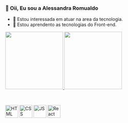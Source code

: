 ### 👋 Oii, Eu sou a Alessandra Romualdo
- 👀 Estou interessada em atuar na area da tecnologia.
- 🌱 Estou aprendento as tecnologias do Front-end.

<div>
  <a href="https://github.com/alessandraromualdo">
  <img height="180em" src="https://github-readme-stats.vercel.app/api?username=alessandraromualdo&show_icons=true&theme=synthwave&include_allcomnits=true&count_private=true"/>
  <img height="180em" src="https://github-readme-stats.vercel.app/api/top-langs/?username=alessandraromualdo&layout=compact&langs_count=16&theme=synthwave"/> 
</div>
  
  ##
  
<div style="display: inline-block"><br>
  <img align="center" alt="HTML" height="40" width="40" src="https://cdn.jsdelivr.net/gh/devicons/devicon/icons/html5/html5-original-wordmark.svg" />
  <img align="center" alt="CSS" height="40" width="40" src="https://cdn.jsdelivr.net/gh/devicons/devicon/icons/css3/css3-original-wordmark.svg" />
  <img align="center" alt="JS" height="40" width="40" src="https://cdn.jsdelivr.net/gh/devicons/devicon/icons/javascript/javascript-original.svg"/>
  <img align="center" alt="React" height="40" width="40" src="https://cdn.jsdelivr.net/gh/devicons/devicon/icons/react/react-original-wordmark.svg" />

</div>
  
  ##
        
